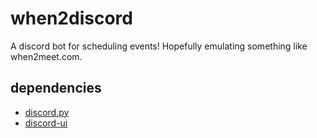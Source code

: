 
# when2discord

A discord bot for scheduling events! Hopefully emulating something like when2meet.com.

## dependencies

- [discord.py](https://github.com/Rapptz/discord.py)
- [discord-ui](https://github.com/discord-py-ui/discord-ui/)
